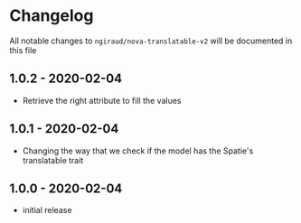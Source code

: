 # Changelog

All notable changes to `ngiraud/nova-translatable-v2` will be documented in this file

## 1.0.2 - 2020-02-04

- Retrieve the right attribute to fill the values

## 1.0.1 - 2020-02-04

- Changing the way that we check if the model has the Spatie's translatable trait

## 1.0.0 - 2020-02-04

- initial release
